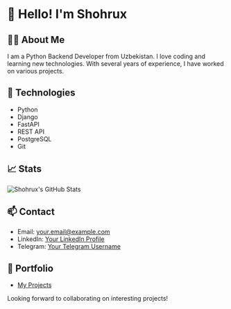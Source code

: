 # 👋 Hello! I'm Shohrux

## 🧑‍💻 About Me
I am a Python Backend Developer from Uzbekistan. I love coding and learning new technologies. With several years of experience, I have worked on various projects.

## 🔧 Technologies
- Python
- Django
- FastAPI
- REST API
- PostgreSQL
- Git

## 📈 Stats
![Shohrux's GitHub Stats](https://github-readme-stats.vercel.app/api?username=Shohruxshoh&show_icons=true&theme=radical)

## 📫 Contact
- Email: your.email@example.com
- LinkedIn: [Your LinkedIn Profile](https://linkedin.com/in/shohrux-shoh/)
- Telegram: [Your Telegram Username](https://t.me/Shohrux_8896)

## 📁 Portfolio
- [My Projects](https://github.com/Shohruxshoh?tab=repositories)

Looking forward to collaborating on interesting projects!
